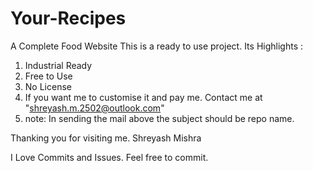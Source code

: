 # Your-Recipes
A Complete Food Website
This is a ready to use project. 
Its Highlights :

  1. Industrial Ready
  2. Free to Use
  3. No License
  4. If you want me to customise it and pay me. Contact me at "shreyash.m.2502@outlook.com"
  5. note: In sending the mail above the subject should be repo name.
 
Thanking you for visiting me.
Shreyash Mishra

I Love Commits and Issues. Feel free to commit. 
